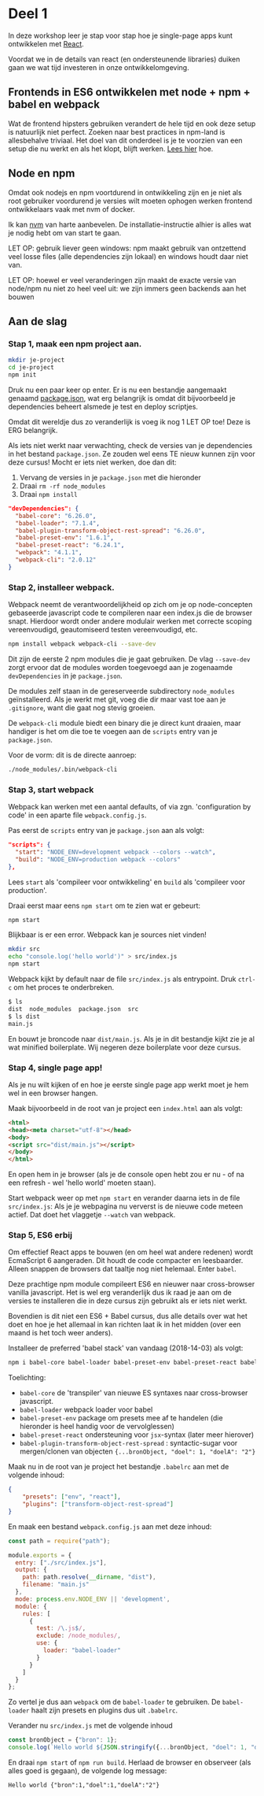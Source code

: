 # Deel 1

In deze workshop leer je stap voor stap hoe je single-page apps kunt ontwikkelen met [React](https://reactjs.org/).

Voordat we in de details van react (en ondersteunende libraries) duiken gaan we wat tijd investeren in onze ontwikkelomgeving.

## Frontends in ES6 ontwikkelen met node + npm + babel en webpack

Wat de frontend hipsters gebruiken verandert de hele tijd en ook deze setup is natuurlijk niet perfect. Zoeken naar best practices in npm-land is allesbehalve triviaal. Het doel van dit onderdeel is je te voorzien van een setup die nu werkt en als het klopt, blijft werken. [Lees hier](https://docs.npmjs.com/files/package-locks) hoe.

## Node en npm

Omdat ook nodejs en npm voortdurend in ontwikkeling zijn en je niet als root gebruiker voordurend je versies wilt moeten ophogen werken frontend ontwikkelaars vaak met nvm of docker.

Ik kan [nvm](https://github.com/creationix/nvm) van harte aanbevelen. De installatie-instructie alhier is alles wat je nodig hebt om van start te gaan.

LET OP: gebruik liever geen windows: npm maakt gebruik van ontzettend veel losse files (alle dependencies zijn lokaal) en windows houdt daar niet van.

LET OP: hoewel er veel veranderingen zijn maakt de exacte versie van node/npm nu niet zo heel veel uit: we zijn immers geen backends aan het bouwen

## Aan de slag

### Stap 1, maak een npm project aan.

```sh
mkdir je-project
cd je-project
npm init
```
Druk nu een paar keer op enter. Er is nu een bestandje aangemaakt genaamd [package.json](https://docs.npmjs.com/files/package.json), wat erg belangrijk is omdat dit bijvoorbeeld je dependencies beheert alsmede je test en deploy scriptjes.

Omdat dit wereldje dus zo veranderlijk is voeg ik nog 1 LET OP toe! Deze is ERG belangrijk.

Als iets niet werkt naar verwachting, check de versies van je dependencies in het bestand ```package.json```. Ze zouden wel eens TE nieuw kunnen zijn voor deze cursus! Mocht er iets niet werken, doe dan dit:

1. Vervang de versies in je ```package.json``` met die hieronder
2. Draai ```rm -rf node_modules```
3. Draai ```npm install```

```json
"devDependencies": {
  "babel-core": "6.26.0",
  "babel-loader": "7.1.4",
  "babel-plugin-transform-object-rest-spread": "6.26.0",
  "babel-preset-env": "1.6.1",
  "babel-preset-react": "6.24.1",
  "webpack": "4.1.1",
  "webpack-cli": "2.0.12"
}
```

### Stap 2, installeer webpack.

Webpack neemt de verantwoordelijkheid op zich om je op node-concepten gebaseerde javascript code te compileren naar een index.js die de browser snapt. Hierdoor wordt onder andere modulair werken met correcte scoping vereenvoudigd, geautomiseerd testen vereenvoudigd, etc.

```sh
npm install webpack webpack-cli --save-dev
```

Dit zijn de eerste 2 npm modules die je gaat gebruiken. De vlag ```--save-dev``` zorgt ervoor dat de modules worden toegevoegd aan je zogenaamde ```devDependencies``` in je ```package.json```.

De modules zelf staan in de gereserveerde subdirectory ```node_modules``` geïnstalleerd. Als je werkt met git, voeg die dir maar vast toe aan je ```.gitignore```, want die gaat nog stevig groeien.

De ```webpack-cli``` module biedt een binary die je direct kunt draaien, maar handiger is het om die toe te voegen aan de ```scripts``` entry van je ```package.json```.

Voor de vorm: dit is de directe aanroep:
```sh
./node_modules/.bin/webpack-cli
```

### Stap 3, start webpack

Webpack kan werken met een aantal defaults, of via zgn. 'configuration by code' in een aparte file ```webpack.config.js```.

Pas eerst de ```scripts``` entry van je ```package.json``` aan als volgt:

```json
"scripts": {
  "start": "NODE_ENV=development webpack --colors --watch",
  "build": "NODE_ENV=production webpack --colors"
},
```

Lees ```start``` als 'compileer voor ontwikkeling' en ```build``` als 'compileer voor production'.

Draai eerst maar eens ```npm start``` om te zien wat er gebeurt:

```sh
npm start
```

Blijkbaar is er een error. Webpack kan je sources niet vinden!

```sh
mkdir src
echo "console.log('hello world')" > src/index.js
npm start
```
Webpack kijkt by default naar de file ```src/index.js``` als entrypoint. Druk ```ctrl-c``` om het proces te onderbreken.

```sh
$ ls
dist  node_modules  package.json  src
$ ls dist
main.js
```

En bouwt je broncode naar ```dist/main.js```. Als je in dit bestandje kijkt zie je al wat minified boilerplate. Wij negeren deze boilerplate voor deze cursus.


### Stap 4, single page app!

Als je nu wilt kijken of en hoe je eerste single page app werkt moet je hem wel in een browser hangen.

Maak bijvoorbeeld in de root van je project een ```index.html``` aan als volgt:

```html
<html>
<head><meta charset="utf-8"></head>
<body>
<script src="dist/main.js"></script>
</body>
</html>
```

En open hem in je browser (als je de console open hebt zou er nu - of na een refresh - wel 'hello world' moeten staan).

Start webpack weer op met ```npm start``` en verander daarna iets in de file ```src/index.js```:
Als je je webpagina nu ververst is de nieuwe code meteen actief. Dat doet het vlaggetje ```--watch``` van webpack.

### Stap 5, ES6 erbij

Om effectief React apps te bouwen (en om heel wat andere redenen) wordt EcmaScript 6 aangeraden. Dit houdt de code compacter en leesbaarder. Alleen snappen de browsers dat taaltje nog niet helemaal. Enter ```babel```.

Deze prachtige npm module compileert ES6 en nieuwer naar cross-browser vanilla javascript. Het is wel erg veranderlijk dus ik raad je aan om de versies te installeren die in deze cursus zijn gebruikt als er iets niet werkt.

Bovendien is dit niet een ES6 + Babel cursus, dus alle details over wat het doet en hoe je het allemaal in kan richten laat ik in het midden (over een maand is het toch weer anders).

Installeer de preferred 'babel stack' van vandaag (2018-14-03) als volgt:
```sh
npm i babel-core babel-loader babel-preset-env babel-preset-react babel-plugin-transform-object-rest-spread --save-dev
```

Toelichting:

- ```babel-core``` de 'transpiler' van nieuwe ES syntaxes naar cross-browser javascript.
- ```babel-loader``` webpack loader voor babel
- ```babel-preset-env``` package om presets mee af te handelen (die hieronder is heel handig voor de vervolglessen)
- ```babel-preset-react``` ondersteuning voor ```jsx```-syntax (later meer hierover)
- ```babel-plugin-transform-object-rest-spread``` : syntactic-sugar voor mergen/clonen van objecten ```{...bronObject, "doel": 1, "doelA": "2"}```

Maak nu in de root van je project het bestandje ```.babelrc``` aan met de volgende inhoud:
```json
{
	"presets": ["env", "react"],
	"plugins": ["transform-object-rest-spread"]
}
```

En maak een bestand ```webpack.config.js``` aan met deze inhoud:
```javascript
const path = require("path");

module.exports = {
  entry: ["./src/index.js"],
  output: {
    path: path.resolve(__dirname, "dist"),
    filename: "main.js"
  },
  mode: process.env.NODE_ENV || 'development',
  module: {
    rules: [
      {
        test: /\.js$/,
        exclude: /node_modules/,
        use: {
          loader: "babel-loader"
        }
      }
    ]
  }
};
```

Zo vertel je dus aan ```webpack``` om de ```babel-loader``` te gebruiken.
De ```babel-loader``` haalt zijn presets en plugins  dus uit ```.babelrc```.

Verander nu ```src/index.js``` met de volgende inhoud
```javascript
const bronObject = {"bron": 1};
console.log(`Hello world ${JSON.stringify({...bronObject, "doel": 1, "doelA": "2"})}`);
```
En draai ```npm start``` of ```npm run build```. Herlaad de browser en observeer (als alles goed is gegaan), de volgende log message:
```
Hello world {"bron":1,"doel":1,"doelA":"2"}
```
